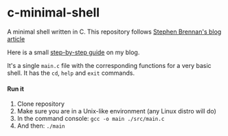 # c-minimal-shell

A minimal shell written in C. This repository follows [Stephen Brennan's blog article](https://brennan.io/2015/01/16/write-a-shell-in-c/)

Here is a small [step-by-step guide](https://www.bautidev.com/blog/c-minimal-shell) on my blog.

It's a single `main.c` file with the corresponding functions for a very basic shell. It has the `cd`, `help` and `exit` commands.

#### Run it

1. Clone repository
2. Make sure you are in a Unix-like environment (any Linux distro will do)
3. In the command console: `gcc -o main ./src/main.c`
4. And then: `./main`